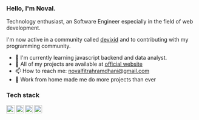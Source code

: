 ### Hello, I'm Noval.
Technology enthusiast, an Software Engineer especially in the field of web development.

I'm now active in a community called [devixid](https://github.com/devixid) and to contributing with my programming community.

- 🌱 I'm currently learning javascript backend and data analyst.
- 🚀 All of my projects are available at [official website](https://novalll.vercel.app/projects)
- 📫 How to reach me: novalfitrahramdhani@gmail.com
- 💼 Work from home made me do more projects than ever

### Tech stack

<a href="https://nextjs.org/"><img align="left" alt="Nextjs" title="Nextjs" width="22px" src="https://cdn.worldvectorlogo.com/logos/next-js.svg" /></a>
<a href="https://reactjs.org/"><img align="left" alt="React" title="React" width="21px" src="https://cdn.worldvectorlogo.com/logos/react-2.svg" /></a>
<a href="https://nodejs.org/"><img align="left" alt="Nodejs" title="Nodejs" width="21px" src="https://cdn.worldvectorlogo.com/logos/nodejs-icon.svg" /></a>
<a href="https://typescriptlang.org/"><img align="left" alt="Typescript" title="Typescript" width="21px" src="https://cdn.worldvectorlogo.com/logos/typescript.svg" /></a>